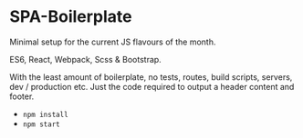 # SPA-Boilerplate
Minimal setup for the current JS flavours of the month.

ES6, React, Webpack, Scss & Bootstrap.

With the least amount of boilerplate, no tests, routes, build scripts, servers, dev / production etc.
Just the code required to output a header content and footer.

* `npm install`
* `npm start`
